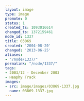 ```yaml
---
layout: image
type: image
promote: 0
status: 1
created_ts: 1093016614
changed_ts: 1372159461
node_id: 1337
title: 03869
created: '2004-08-20'
changed: '2013-06-25'
aliases:
- "/node/1337/"
permalink: "/node/1337/"
tags:
- 2003/12 - December 2003
- Heaphy Track
images:
- src: image/images/03869-1337.jpg
  name: 03869-1337.jpg
---
```



